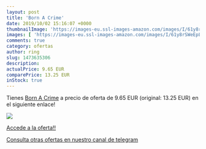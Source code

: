 ```yaml
---
layout: post
title: 'Born A Crime'
date: 2019/10/02 15:16:07 +0000
thumbnailImage: 'https://images-eu.ssl-images-amazon.com/images/I/61y8rSWeEpL._SL200_.jpg'
images: [ 'https://images-eu.ssl-images-amazon.com/images/I/61y8rSWeEpL._SL200_.jpg' ]
comments: true
category: ofertas
author: ring
slug: 1473635306
description:
actualPrice: 9.65 EUR
comparePrice: 13.25 EUR
inStock: true
---
```


Tienes [Born A Crime](https://www.amazon.com/dp/1473635306/?tag=redken08-20) a precio de oferta de 9.65 EUR (original: 13.25 EUR) en el siguiente enlace!

[![](https://images-eu.ssl-images-amazon.com/images/I/61y8rSWeEpL._SL200_.jpg)](https://www.amazon.com/dp/1473635306/?tag=redken08-20)

[Accede a la oferta!!](https://www.amazon.com/dp/1473635306/?tag=redken08-20)

[Consulta otras ofertas en nuestro canal de telegram](https://t.me/s/ofertas25)
